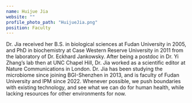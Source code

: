```yaml
---
name: Huijue Jia
website: ""
profile_photo_path: "HuijueJia.png"
position: Faculty
---
```


Dr. Jia received her B.S. in biological sciences at Fudan University in 2005, and PhD in biochemistry at Case Western Reserve University in 2011 from the laboratory of Dr. Eckhard Jankowsky. After being a postdoc in Dr. Yi Zhang’s lab then at UNC Chapel Hill, Dr. Jia worked as a scientific editor at Nature Communications in London. Dr. Jia has been studying the microbiome since joining BGI-Shenzhen in 2013, and is faculty of Fudan University and IPM since 2022. Whenever possible, we push boundaries with existing technology, and see what we can do for human health, while lacking resources for other environments for now.